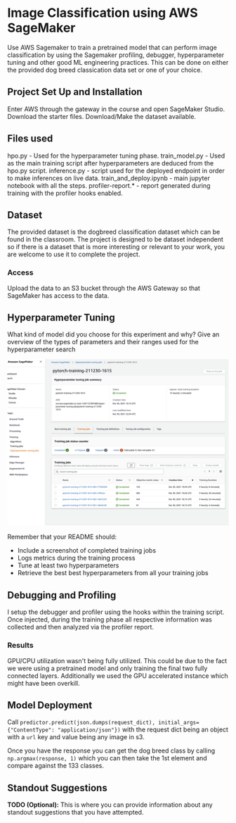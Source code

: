# Image Classification using AWS SageMaker

Use AWS Sagemaker to train a pretrained model that can perform image classification by using the Sagemaker profiling, debugger, hyperparameter tuning and other good ML engineering practices. This can be done on either the provided dog breed classication data set or one of your choice.

## Project Set Up and Installation
Enter AWS through the gateway in the course and open SageMaker Studio.
Download the starter files.
Download/Make the dataset available.

## Files used
hpo.py - Used for the hyperparameter tuning phase.
train_model.py - Used as the main training script after hyperparameters are deduced from the hpo.py script.
inference.py - script used for the deployed endpoint in order to make inferences on live data.
train_and_deploy.ipynb - main jupyter notebook with all the steps.
profiler-report.* - report generated during training with the profiler hooks enabled.

## Dataset
The provided dataset is the dogbreed classification dataset which can be found in the classroom.
The project is designed to be dataset independent so if there is a dataset that is more interesting or relevant to your work, you are welcome to use it to complete the project.

### Access
Upload the data to an S3 bucket through the AWS Gateway so that SageMaker has access to the data.

## Hyperparameter Tuning
What kind of model did you choose for this experiment and why? Give an overview of the types of parameters and their ranges used for the hyperparameter search

![training](train.png "training job")


Remember that your README should:
- Include a screenshot of completed training jobs
- Logs metrics during the training process
- Tune at least two hyperparameters
- Retrieve the best best hyperparameters from all your training jobs

## Debugging and Profiling
I setup the debugger and profiler using the hooks within the training script. Once injected, during the training phase all respective information was collected and then analyzed via the profiler report.

### Results
GPU/CPU utilization wasn't being fully utilized. This could be due to the fact we were using a pretrained model and only training the final two fully connected layers. Additionally we used the GPU accelerated instance which might have been overkill.


## Model Deployment
Call `predictor.predict(json.dumps(request_dict), initial_args={"ContentType": "application/json"})` with the request dict being an object with a `url` key and value being any image in s3.

Once you have the response you can get the dog breed class by calling `np.argmax(response, 1)` which you can then take the 1st element and compare against the 133 classes.

## Standout Suggestions
**TODO (Optional):** This is where you can provide information about any standout suggestions that you have attempted.

